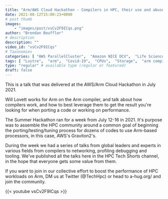 ```yaml
---
title: "Arm/AWS Cloud Hackathon - Compilers in HPC, their use and abuse"
date: 2021-08-12T15:00:23+0000
# post thumb
images:
    - "images/post/vsCv2F9ICqs.png"
author: "Brendan Bouffler"
# description
description: ""
video_id: "vsCv2F9ICqs"
# Taxonomies
categories: [ "AWS ParallelCluster",  "Amazon NICE DCV",  "Life Sciences", ]
tags: [ "Lustre",  "arm",  "Covid-19",  "CPUs",  "Storage",  "arm compiler",  "porting",  "DCV",  "ParallelCluster",  "EC2",  "processors",  "HPC",  "vizualization",  "tuning",  "Schedulers",  "compilers",  "graviton",  "graviton2",  "High Performance Computing",  "virtualization",  "GPUs",  "techshorts", ]
type: "regular" # available type (regular or featured)
draft: false
---
```


This is a talk that was delivered at the AWS/Arm Cloud Hackathon in July 2021.

Will Lovett works for Arm on the Arm compiler, and talk about how compilers work, and how to best leverage them to get the result you're looking for when porting a code or working on performance.

The Summer Hackathon ran for a week from July 12-16 in 2021. It's purpose was to assemble the HPC community around a common goal of beginning the porting/testing/tuning process for dozens of codes to use Arm-based processors, in this case, AWS's Graviton2's.

During the week we had a series of talks from global leaders and experts in various fields from compilers to networking, profiling debugging and tooling. We've published all the talks here in the HPC Tech Shorts channel, in the hope that everyone gets some value from them.

If you want to join in our collective effort to boost the performance of HPC workloads on Arm, DM us at Twitter (@TechHpc) or head to a-hug.org/ and join the community.

{{< youtube vsCv2F9ICqs >}}